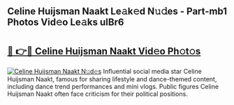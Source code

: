 ## Celine Huijsman Naakt Le𝚊k𝚎d N𝚞𝚍es - Part-mb1 Photos Vid𝚎o Le𝚊ks uIBr6

# <h2><a href="http://fbau67i.evod.top/?m=Celine+Huijsman+Naakt">🔗 👉🔴 Celine Huijsman Naakt Vid𝚎o Ph𝚘t𝚘s</a></h2>

[![Celine Huijsman Naakt N𝚞d𝚎s](https://i.imgur.com/8V9OHl7.gif)](http://fbau67i.evod.top/?m=Celine+Huijsman+Naakt)
Influential social media star Celine Huijsman Naakt, famous for sharing lifestyle and dance-themed content, including dance trend performances and mini vlogs. Public figures Celine Huijsman Naakt often face criticism for their political positions. 
